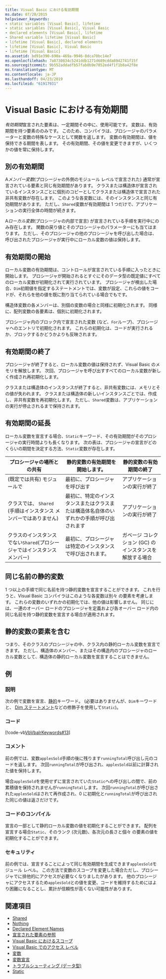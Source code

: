```yaml
---
title: Visual Basic における有効期間
ms.date: 07/20/2015
helpviewer_keywords:
- static variables [Visual Basic], lifetime
- static variables [Visual Basic], Visual Basic
- declared elements [Visual Basic], lifetime
- Shared variable lifetime [Visual Basic]
- lifetime [Visual Basic], declared elements
- lifetime [Visual Basic], Visual Basic
- lifetime [Visual Basic]
ms.assetid: bd91e390-690a-469a-9946-8dca70bc14e7
ms.openlocfilehash: 7a8730834c5241ddb1271d689cdda8942741f15f
ms.sourcegitcommit: 9b552addadfb57fab0b9e7852ed4f1f1b8a42f8e
ms.translationtype: MT
ms.contentlocale: ja-JP
ms.lasthandoff: 04/23/2019
ms.locfileid: "61917931"
---
```

# <a name="lifetime-in-visual-basic"></a>Visual Basic における有効期間
*有効期間*宣言された要素は、一定期間その中に、使用可能です。 変数は、有効期間を持つ要素ののみです。 このため、コンパイラは、プロシージャのパラメーターと変数の特殊なケースとして関数を返します。 変数の有効期間は、値を保持できる期間を表します。 その有効期間、その値を変更できますが、いくつかの値を常に保持します。  
  
## <a name="different-lifetimes"></a>別の有効期間  
 A*メンバー変数*(プロシージャの外側のモジュール レベルで宣言された) 通常が宣言されている要素と同じ有効期間があります。 クラスまたは構造体が宣言されているインスタンスごとに個別のコピーとしてクラスまたは構造体で宣言された非共有変数が存在します。 このような各変数には、そのインスタンスと同じ有効期間があります。 ただし、`Shared`変数が有効期間は 1 つだけで、アプリケーションの実行全体の時間が続きます。  
  
 A*ローカル変数*(プロシージャの内部で宣言) が宣言されている手順を実行中にのみ存在します。 関数の戻り値とそのプロシージャのパラメーターにも当てはまります。 ただし、そのプロシージャの他のプロシージャを呼び出した場合は、呼び出されたプロシージャが実行中にローカル変数の値は保持します。  
  
## <a name="beginning-of-lifetime"></a>有効期間の開始  
 ローカル変数の有効期間は、コントロールが宣言されている手順に入ったときに開始します。 プロシージャが開始されるとすぐにそのデータ型の既定値にすべてのローカル変数が初期化されて実行されています。 プロシージャが検出した場合、`Dim`初期値を指定するステートメントでは、変数が設定、これらの値をコードが、それらを他の値を既に割り当てられている場合でもです。  
  
 構造体変数の各メンバーは、別個の変数の場合と同様に初期化されます。 同様に、配列変数の各要素は、個別に初期化されます。  
  
 プロシージャ内のブロック内で宣言された変数 (など、`For`ループ)、プロシージャへのエントリで初期化されます。 これらの初期化は、コードが実行されるか、ブロックするかどうかよりも反映されます。  
  
## <a name="end-of-lifetime"></a>有効期間の終了  
 プロシージャが終了すると、ローカル変数の値は保持されず、Visual Basic のメモリを解放します。 次回、プロシージャを呼び出すすべてのローカル変数が新しく作成され再初期化します。  
  
 クラスまたは構造体のインスタンスが終了すると、非共有変数には、メモリとその値が失われます。 クラスまたは構造体の新しいインスタンスごとでは、作成し、非共有変数を再初期化します。 ただし、`Shared`変数は、アプリケーションの実行が停止されるまで保持されます。  
  
## <a name="extension-of-lifetime"></a>有効期間の延長  
 ローカル変数を宣言する場合、`Static`キーワード、その有効期間がそのプロシージャの実行時間よりも長くなります。 次の表は、プロシージャの宣言がどのくらいの期間を決定する方法、`Static`変数が存在します。  
  
|プロシージャの場所との共有|静的変数の有効期間を開始します。|静的変数の有効期間の終了|  
|------------------------------------|-------------------------------------|-----------------------------------|  
|(既定では共有) モジュールで|最初に、プロシージャを呼び出す|アプリケーションの実行が終了|  
|クラスでは、 `Shared` (手順はインスタンス メンバーではありません)|最初に、特定のインスタンスまたはクラスまたは構造体名自体のいずれかの手順が呼び出されます|アプリケーションの実行が終了|  
|クラスのインスタンスでない`Shared`(プロシージャではインスタンス メンバー)|最初に、プロシージャは特定のインスタンスで呼び出されます。|ガベージ コレクション (GC) のインスタンスを解放する場合|  
  
## <a name="static-variables-of-the-same-name"></a>同じ名前の静的変数  
 1 つ以上の手順で同じ名前を持つ静的変数を宣言することができます。 これを行うと、Visual Basic コンパイラはこのような各変数は別々 の要素を考慮します。 これらの変数のいずれかの初期化では、他の値は影響しません。 同じには、一連のオーバー ロードのプロシージャを定義および各オーバー ロード内の同じ名前を持つ静的変数を宣言する場合が適用されます。  
  
## <a name="containing-elements-for-static-variables"></a>静的変数の要素を含む  
 つまり、そのクラスのプロシージャの中、クラス内の静的ローカル変数を宣言できます。 ただし、構造体のメンバー、またはその構造内のプロシージャのローカル変数として、構造体の静的ローカル変数を宣言することはできません。  
  
## <a name="example"></a>例  
  
### <a name="description"></a>説明  
 次の例で変数を宣言、[静的](../../../../visual-basic/language-reference/modifiers/static.md)キーワード。 (必要はありませんが、`Dim`キーワードと、 [Dim ステートメント](../../../../visual-basic/language-reference/statements/dim-statement.md)などの修飾子を使用して`Static`)。  
  
### <a name="code"></a>コード  
 [!code-vb[VbVbalrKeywords#13](~/samples/snippets/visualbasic/VS_Snippets_VBCSharp/VbVbalrKeywords/VB/class7.vb#13)]  
  
### <a name="comments"></a>コメント  
 前の例では、変数`applesSold`手順の後に残ります`runningTotal`呼び出し元のコードを返します。 次回`runningTotal`が呼び出され、`applesSold`以前に計算された値を保持します。  
  
 場合`applesSold`を使用せずに宣言されていた`Static`への呼び出しの間で、前の累積値を保持されませんが`runningTotal`します。 次回`runningTotal`が呼び出された`applesSold`はされて再作成され、0 に初期化と`runningTotal`が呼び出された同じの値は返さだけです。  
  
### <a name="compiling-the-code"></a>コードのコンパイル  
 宣言の一部として静的ローカル変数の値を初期化することができます。 配列を宣言する場合`Static`、そのランク (次元数)、各次元の長さと個々 の要素の値を初期化することができます。  
  
### <a name="security"></a>セキュリティ  
 前の例では、宣言することによって同じ有効期間を生成できます`applesSold`モジュール レベル。 この方法で変数のスコープを変更した場合ただし、プロシージャでに排他的にアクセスが必要なくなりましたがあります。 他のプロシージャにアクセスするため`applesSold`との値を変更、コードを維持するためにはより困難になることし、累計が信頼性が高くない可能性があります。  
  
## <a name="see-also"></a>関連項目

- [Shared](../../../../visual-basic/language-reference/modifiers/shared.md)
- [Nothing](../../../../visual-basic/language-reference/nothing.md)
- [Declared Element Names](../../../../visual-basic/programming-guide/language-features/declared-elements/declared-element-names.md)
- [宣言された要素の参照](../../../../visual-basic/programming-guide/language-features/declared-elements/references-to-declared-elements.md)
- [Visual Basic におけるスコープ](../../../../visual-basic/programming-guide/language-features/declared-elements/scope.md)
- [Visual Basic でのアクセス レベル](../../../../visual-basic/programming-guide/language-features/declared-elements/access-levels.md)
- [変数](../../../../visual-basic/programming-guide/language-features/variables/index.md)
- [変数宣言](../../../../visual-basic/programming-guide/language-features/variables/variable-declaration.md)
- [トラブルシューティング (データ型)](../../../../visual-basic/programming-guide/language-features/data-types/troubleshooting-data-types.md)
- [Static](../../../../visual-basic/language-reference/modifiers/static.md)
